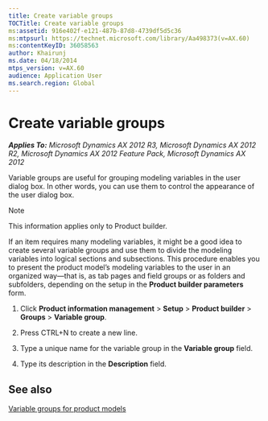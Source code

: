```yaml
---
title: Create variable groups
TOCTitle: Create variable groups
ms:assetid: 916e402f-e121-487b-87d8-4739df5d5c36
ms:mtpsurl: https://technet.microsoft.com/library/Aa498373(v=AX.60)
ms:contentKeyID: 36058563
author: Khairunj
ms.date: 04/18/2014
mtps_version: v=AX.60
audience: Application User
ms.search.region: Global
---
```


# Create variable groups 


_**Applies To:** Microsoft Dynamics AX 2012 R3, Microsoft Dynamics AX 2012 R2, Microsoft Dynamics AX 2012 Feature Pack, Microsoft Dynamics AX 2012_

Variable groups are useful for grouping modeling variables in the user dialog box. In other words, you can use them to control the appearance of the user dialog box.


> [!NOTE]
> <P>This information applies only to Product builder.</P>



If an item requires many modeling variables, it might be a good idea to create several variable groups and use them to divide the modeling variables into logical sections and subsections. This procedure enables you to present the product model’s modeling variables to the user in an organized way—that is, as tab pages and field groups or as folders and subfolders, depending on the setup in the **Product builder parameters** form.

1.  Click **Product information management** \> **Setup** \> **Product builder** \> **Groups** \> **Variable group**.

2.  Press CTRL+N to create a new line.

3.  Type a unique name for the variable group in the **Variable group** field.

4.  Type its description in the **Description** field.

## See also

[Variable groups for product models](https://technet.microsoft.com/library/aa588988\(v=ax.60\))

  


